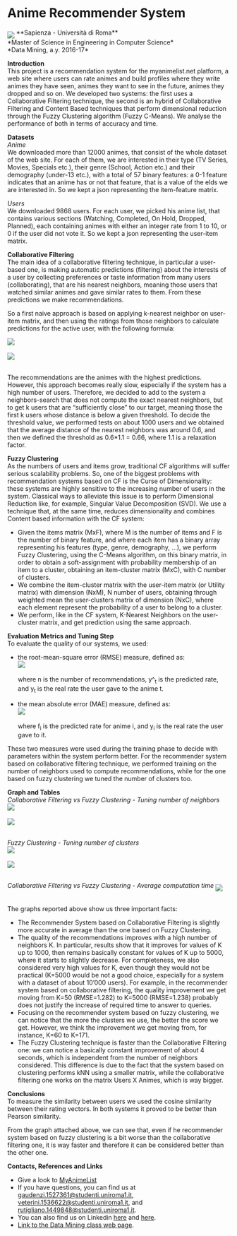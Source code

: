 # Anime Recommender System
<img src="https://github.com/r3kall/AnimeRecommenderSystem/blob/master/readme_images/sapienza_logo.png" align="middle"/>
**Sapienza - Università di Roma** <br/>
*Master of Science in Engineering in Computer Science* <br/>
*Data Mining, a.y. 2016-17* <br/>

**Introduction** <br/>
This project is a recommendation system for the myanimelist.net platform,
a web site where users can rate animes and build profiles where they write 
animes they have seen, animes they want to see in the future, 
animes they dropped and so on. 
We developed two systems:
the first uses a Collaborative Filtering technique, the second is an hybrid 
of Collaborative Filtering and Content Based techniques that perform dimensional
 reduction through the Fuzzy Clustering algorithm (Fuzzy C-Means).
 We analyse the performance of both in terms of accuracy and time.

**Datasets** <br/>
*Anime* <br/>
We downloaded more than 12000 animes, that consist of the whole dataset 
of the web site.
For each of them, we are interested in their type 
(TV Series, Movies, Specials etc.), their genre (School, Action etc.) 
and their demography (under-13 etc.), with a total of 57 binary features: 
a 0-1 feature indicates that an anime has or not that feature, 
that is a value of the elds we are interested in.
So we kept a json representing the item-feature matrix.

*Users* <br/>
We downloaded 9868 users. For each user, we picked his anime list, 
that contains various sections (Watching, Completed, On Hold, Dropped, Planned),
 each containing animes with either an integer rate from 1 to 10, 
 or 0 if the user did not vote it.
So we kept a json representing the user-item matrix.

**Collaborative Filtering** <br/>
The main idea of a collaborative filtering technique, 
in particular a user-based one, is  making automatic predictions (filtering)
about the interests of a user by collecting preferences or taste information
 from many users (collaborating), that are his nearest neighbors,
  meaning those users that watched similar animes and gave similar rates
   to them. From these predictions we make recommendations. <br/>
   
So a first naive approach is based on applying k-nearest neighbor 
on user-item matrix, and then using the ratings from those neighbors 
to calculate predictions for the active user, with the following formula: <br/> 

<img src="https://wikimedia.org/api/rest_v1/media/math/render/svg/d2a94dc0a962bd32eda90d13806cc446f6dcc46c" align="middle"/> <br/><br/>
<img src="https://wikimedia.org/api/rest_v1/media/math/render/svg/ca896baefcaade46d3d20adb0ac63287ff9353e7"  align="middle"/> <br/><br/>

The recommendations are the animes with the highest predictions. <br/>
However, this approach becomes really slow, especially if the system 
has a high number of users. Therefore, we decided to add to the system 
a neighbors-search that does not compute the exact nearest neighbors, 
but to get k users that are “sufficiently close” to our target, 
meaning those the first k users whose distance is below a given 
threshold. To decide the threshold value, we performed tests on about 
1000 users and we obtained that the average distance of the nearest 
neighbors was around 0.6, and then we defined the threshold as 
0.6*1.1 = 0.66, where 1.1 is a relaxation factor.

**Fuzzy Clustering** <br/>
As the numbers of users and items grow, traditional CF algorithms 
will suffer serious scalability problems. So, one of the biggest 
problems with recommendation systems based on CF is the Curse of
 Dimensionality: these systems are highly sensitive to the increasing
  number of users in the system. Classical ways to alleviate this issue
   is to perform Dimensional Reduction like, for example, 
   Singular Value Decomposition (SVD).
We use a technique that, at the same time, reduces dimensionality 
and combines Content based information with the CF system: <br/>

* Given the items matrix (MxF), where M is the number of items and 
F is the number of binary feature, and where each item has a binary 
array representing his features (type, genre, demography, ...),
 we perform Fuzzy Clustering, using the C-Means algorithm,
  on this binary matrix, in order to obtain a soft-assignment
   with probability membership of an item to a cluster,
    obtaining an item-cluster matrix (MxC), with C number of clusters.
* We combine the item-cluster matrix with the user-item matrix 
(or Utility matrix) with dimension (NxM), N number of users, 
obtaining through weighted mean the user-clusters matrix of dimension 
(NxC), where each element represent the probability of a user to belong 
to a cluster.
* We perform, like in the CF system, K-Nearest Neighbors on the 
user-cluster matrix, and get prediction using the same approach.

**Evaluation Metrics and Tuning Step** <br/>
To evaluate the quality of our systems, we used:
* the root-mean-square error (RMSE) measure, defined as: <br/>
<img src="http://statweb.stanford.edu/~susan/courses/s60/split/img29.png" align="middle"/> <br/><br/>
where n is the number of recommendations, y^<sub>t</sub> is the predicted rate, and y<sub>t</sub> is the real rate the user gave to the anime t.

* the mean absolute error (MAE) measure, defined as: <br/>
<img src="https://wikimedia.org/api/rest_v1/media/math/render/svg/a26cd07ce591210dc494cec532c4dacfdf9153b9" align="middle"/> <br/><br/>
where f<sub>i</sub> is the predicted rate for anime i, and y<sub>i</sub> is the real rate the user gave to it.

These two measures were used during the training phase to decide 
with parameters within the system perform better. 
For the recommender system based on collaborative filtering technique, 
we performed training on the number of neighbors used to compute
 recommendations, while for the one based on fuzzy clustering 
 we tuned the number of clusters too.
 
**Graph and Tables** <br/>
*Collaborative Filtering vs Fuzzy Clustering - Tuning number of neighbors*<br/>
<img src="https://github.com/r3kall/AnimeRecommenderSystem/blob/master/readme_images/cf_fc_MAE.png" align="middle"/> <br/><br/>
<img src="https://github.com/r3kall/AnimeRecommenderSystem/blob/master/readme_images/cf_fc_RMSE.png" align="middle"/> <br/><br/>

*Fuzzy Clustering - Tuning number of clusters*<br/>
<img src="https://github.com/r3kall/AnimeRecommenderSystem/blob/master/readme_images/Clusters_tuning_MAE.png" align="middle"/> <br/><br/>
<img src="https://github.com/r3kall/AnimeRecommenderSystem/blob/master/readme_images/Clusters_tuning_RMSE.png" align="middle"/> <br/><br/>

*Collaborative Filtering vs Fuzzy Clustering - Average computation time*
<img src="https://github.com/r3kall/AnimeRecommenderSystem/blob/master/readme_images/time_comparison.png" align="middle"/> <br/><br/>


The graphs reported above show us three important facts:
* The Recommender System based on Collaborative Filtering is slightly more accurate
 in average than the one based on Fuzzy Clustering. 
* The quality of the recommendations improves with a high number of neighbors K. 
In particular, results show that it improves for values of K up to 1000, 
then remains basically constant for values of K up to 5000, 
where it starts to slightly decrease. For completeness, 
we also considered very high values for K, even though they would not be practical
 (K=5000 would be not a good choice, especially for a system with a dataset 
 of about 10’000 users). 
 For example, in the recommender system based on collaborative filtering, 
 the quality improvement we get moving from K=50 (RMSE=1.282) 
 to K=5000 (RMSE=1.238) probably does not justify the increase 
 of required time to answer to queries.
* Focusing on the recommender system based on fuzzy clustering, 
we can notice that the more the clusters we use, the better the score we get. 
However, we think the improvement we get moving from, for instance, 
K=60 to K=171.
* The Fuzzy Clustering technique is faster than the Collaborative Filtering one: 
we can notice a basically constant improvement of about 4 seconds, 
which is independent from the number of neighbors considered. 
This difference is due to the fact that the system based on clustering performs kNN 
using a smaller matrix, while the collaborative filtering one works on the matrix Users X Animes, 
which is way bigger.


**Conclusions** <br/>
To measure the similarity between users we used the cosine similarity between their rating vectors. In both systems it proved to be better than Pearson similarity.

From the graph attached above, we can see that, even if he recommender 
system based on fuzzy clustering is a bit worse than the collaborative 
filtering one, it is way faster and therefore it can be considered 
better than the other one.


**Contacts, References and Links**
* Give a look to [MyAnimeList](https://myanimelist.net/)
* If you have questions, you can find us at gaudenzi.1527361@studenti.uniroma1.it, 
veterini.1536622@studenti.uniroma1.it, and rutigliano.1449848@studenti.uniroma1.it. 
* You can also find us on Linkedin 
[here](https://www.linkedin.com/in/sara-veterini-667684116/) 
and [here](https://www.linkedin.com/in/roberto-gaudenzi-4b0422116).
* [Link to the Data Mining class web page](http://aris.me/index.php/data-mining-2016).<br/>
